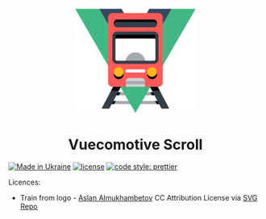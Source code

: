 <p align="center">
  <a href="https://vuecomotive.somespecial.one" target="_blank" rel="noopener noreferrer">
    <img width="240" src="docs/public/logo.svg" alt="Vuecomotive logo">
  </a>
  <h1 align="center">Vuecomotive Scroll</h1>
</p>

[![Made in Ukraine](https://img.shields.io/badge/made_in-ukraine-ffd700.svg?labelColor=0057b7)](https://stand-with-ukraine.pp.ua)
[![license](https://img.shields.io/github/license/somespecialone/vuecomotive-scroll)](https://github.com/somespecialone/vuecomotive-scroll/blob/master/LICENSE)
[![code style: prettier](https://img.shields.io/badge/code_style-prettier-ff69b4.svg?style=flat)](https://github.com/prettier/prettier)

Licences:

* Train from logo - [Aslan Almukhambetov](https://dribbble.com/reggid) CC Attribution
  License via [SVG Repo](https://www.svgrepo.com/)
